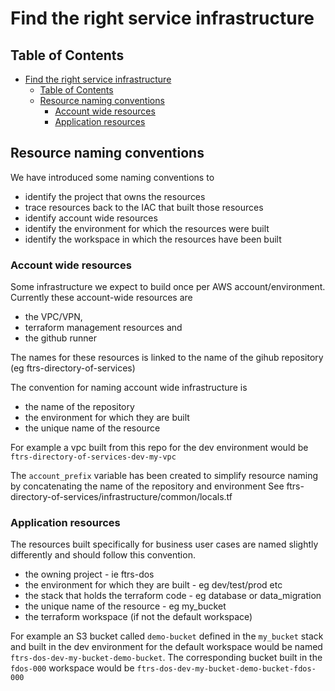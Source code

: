 # Find the right service infrastructure

## Table of Contents

- [Find the right service infrastructure](#find-the-right-service-infrastructure)
  - [Table of Contents](#table-of-contents)
  - [Resource naming conventions](#resource-naming-conventions)
    - [Account wide resources](#account-wide-resources)
    - [Application resources](#application-resources)

## Resource naming conventions

We have introduced some naming conventions to

- identify the project that owns the resources
- trace resources back to the IAC that built those resources
- identify account wide resources
- identify the environment for which the resources were built
- identify the workspace in which the resources have been built

### Account wide resources

Some infrastructure we expect to build once per AWS account/environment. Currently these account-wide resources are

- the VPC/VPN,
- terraform management resources and
- the github runner

The names for these resources is linked to the name of the gihub repository (eg ftrs-directory-of-services)

The convention for naming account wide infrastructure is

- the name of the repository
- the environment for which they are built
- the unique name of the resource

For example a vpc built from this repo for the dev environment would be `ftrs-directory-of-services-dev-my-vpc`

The `account_prefix` variable has been created to simplify resource naming by concatenating the name of the repository and environment
See ftrs-directory-of-services/infrastructure/common/locals.tf

### Application resources

The resources built specifically for business user cases are named slightly differently and should follow this convention.

- the owning project - ie ftrs-dos
- the environment for which they are built - eg dev/test/prod etc
- the stack that holds the terraform code - eg database or data_migration
- the unique name of the resource - eg my_bucket
- the terraform workspace (if not the default workspace)

For example an S3 bucket called `demo-bucket` defined in the `my_bucket` stack and built in the dev environment for the default workspace would be named `ftrs-dos-dev-my-bucket-demo-bucket`. The corresponding bucket built in the `fdos-000` workspace would be `ftrs-dos-dev-my-bucket-demo-bucket-fdos-000`

